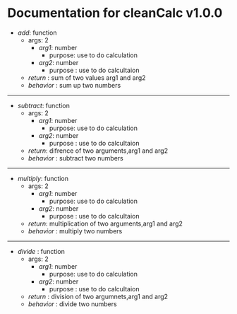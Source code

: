 # Documentation for __cleanCalc__ v1.0.0


* _add_: function
    * args: 2
        * _arg1_: number
            * purpose: use to do calculation
        * _arg2_: number
            * purpose : use to do calcultaion
    * _return_ : sum of two values arg1 and arg2
    * _behavior_ : sum up two numbers

---
* _subtract_: function
    * args: 2
        * _arg1_: number
            * purpose: use to do calculation
        * _arg2_: number
            * purpose : use to do calcultaion
    * _return_: difrence of two arguments,arg1 and arg2
    * _behavior_ : subtract two numbers

---
* _multiply_: function
    * args: 2
        * _arg1_: number
            * purpose: use to do calculation
        * _arg2_: number
            * purpose : use to do calcultaion
    * _return_: multiplication of two arguments,arg1 and arg2
    * _behavior_ : multiply two numbers

---
* _divide_ : function
    * args: 2
        * _arg1_: number
            * purpose: use to do calculation
        * _arg2_: number
            * purpose : use to do calcultaion
    * _return_ : division of two argumnets,arg1 and arg2
    * _behavior_ : divide two numbers

